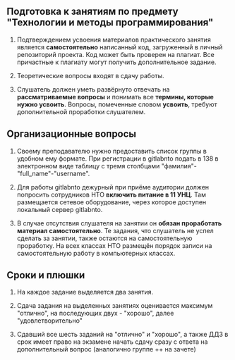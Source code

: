 ## Подготовка к занятиям по предмету "Технологии и методы программирования"

1. Подтверждением усвоения материалов практического занятия является **самостоятельно** написанный код, загруженный в личный репозиторий проекта. Код может быть проверен на плагиат. Все причастные к плагиату могут получить дополнительное задание.

1. Теоретические вопросы входят в сдачу работы.

1. Слушатель должен уметь развёрнуто отвечать на **рассматриваемые вопросы** и понимать все **термины, которые нужно усвоить**. Вопросы, помеченные словом **усвоить**, требуют дополнительной проработки слушателем.

## Организационные вопросы

1. Своему преподавателю нужно предоставить список группы в удобном ему формате. При регистрации в gitlabnto подать в 138 в электронном виде таблицу с тремя столбцами "фамилия"-"full_name"-"username".

1. Для работы gitlabnto дежурный при приёме аудитории должен попросить сотрудников НТО **включить питание в 11 УНЦ**. Там размещается сетевое оборудование, через которое доступен локальный сервер gitlabnto.

1. В случае отсутствия слушателя на занятии он **обязан проработать материал самостоятельно**. Те задания, что слушатель не успел сделать за занятии, также остаются на самостоятельную проработку. На всех классах НТО размещён порядок записи на самостоятельную работу в компьютерных классах.

## Сроки и плюшки

1. На каждое задание выделяется два занятия.

2. Сдача задания на выделенных занятиях оценивается максимум "отлично", на последующих двух - "хорошо", далее "удовлетворительно"

3. Сдавший все шесть заданий на "отлично" и "хорошо", а также ДДЗ в срок имеет право на экзамене начать сдачу сразу с ответа на дополнительный вопрос (аналогично группе ++ на зачете)
